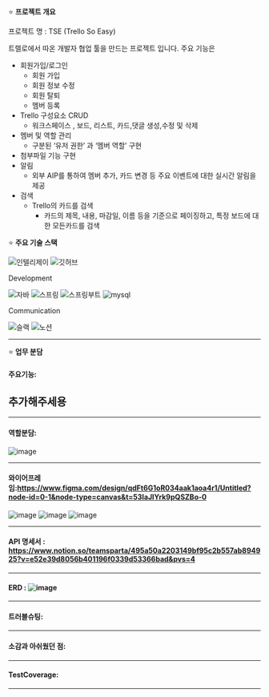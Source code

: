 
⭐ **프로젝트 개요**

프로젝트 명 : TSE (Trello So Easy)

트렐로에서 따온 개발자 협업 툴을 만드는 프로젝트 입니다. 주요 기능은 
- 회원가입/로그인
    - 회원 가입
    - 회원 정보 수정
    - 회원 탈퇴
    - 멤버 등록
- Trello 구성요소 CRUD
    - 워크스페이스 , 보드, 리스트, 카드,댓글 생성,수정 및 삭제
- 멤버 및 역할 관리
    - 구분된 ‘유저 권한’ 과 ‘멤버 역할’ 구현
- 첨부파일 기능 구현
- 알림
    - 외부 AIP를 통하여 멤버 추가, 카드 변경 등 주요 이벤트에 대한 실시간 알림을 제공
- 검색
    - Trello의 카드를 검색
        - 카드의 제목, 내용, 마감일, 이름 등을 기준으로 페이징하고, 특정 보드에 대한 모든카드를 검색

⭐ **주요 기술 스택**

![인텔리제이](https://img.shields.io/badge/IntelliJ_IDEA-000000.svg?style=for-the-badge&logo=intellij-idea&logoColor=white)
![깃허브](https://img.shields.io/badge/GitHub-100000?style=for-the-badge&logo=github&logoColor=white)
<p>Development<p>

![자바](https://img.shields.io/badge/Java-ED8B00?style=for-the-badge&logo=openjdk&logoColor=white)
![스프링](https://img.shields.io/badge/Spring-6DB33F?style=for-the-badge&logo=spring&logoColor=white)
![스프링부트](https://img.shields.io/badge/Spring-6DB33F?style=for-the-badge&logo=springboot&logoColor=white)
![mysql](https://img.shields.io/badge/MySQL-00000F?style=for-the-badge&logo=mysql&logoColor=white) <p>
Communication<p>
![슬랙](https://img.shields.io/badge/Slack-4A154B?style=for-the-badge&logo=slack&logoColor=white)
![노션](https://img.shields.io/badge/Notion-000000?style=for-the-badge&logo=notion&logoColor=white)

---

⭐ **업무 분담**


#### 주요기능: 


## 추가해주세용



----
#### 역할분담:

![image](https://github.com/user-attachments/assets/93e0e69f-e0ba-4f0f-a98a-ec150ef45d3b)


----
#### 와이어프레임:https://www.figma.com/design/qdFt6G1oR034aak1aoa4r1/Untitled?node-id=0-1&node-type=canvas&t=53IaJlYrk9pQSZBo-0
![image](https://github.com/user-attachments/assets/1dc14442-9824-4f50-bec5-6f8420bce43a)
![image](https://github.com/user-attachments/assets/02e4dd06-f83a-4c13-9ef3-274e89f1eaa8)
![image](https://github.com/user-attachments/assets/9910e226-0296-4ad4-9c3b-7cb993a45f0a)

----

#### API 명세서 : https://www.notion.so/teamsparta/495a50a2203149bf95c2b557ab894925?v=e52e39d8056b401196f0339d53366bad&pvs=4


----
#### ERD : ![image](https://github.com/user-attachments/assets/83849481-99fa-402b-87a6-748cc937a5af)

----
#### 트러블슈팅:


----
#### 소감과 아쉬웠던 점:


----

#### TestCoverage:


----







